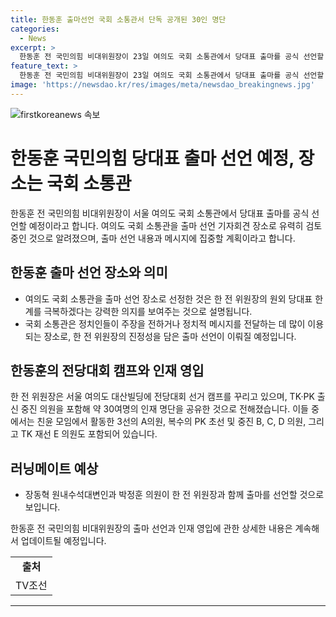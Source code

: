 ```yaml
---
title: 한동훈 출마선언 국회 소통관서 단독 공개된 30인 명단
categories:
  - News
excerpt: >
  한동훈 전 국민의힘 비대위원장이 23일 여의도 국회 소통관에서 당대표 출마를 공식 선언할 예정. 출마 선언 기자회견 장소로 여의도 국회 소통관이 유력하게 검토되며, 출마 장소와 메시지에 진정성을 담을 것으로 예상. 한 전 위원장은 지난해 비대위원장 임명 수락 연설을 국민의힘 중앙 당사에서 했고, 이번이 국회 소통관 기자회견은 처음. 당 대표 선거 캠프를 꾸리고 있으며, 친한계 인사들과의 협의를 통해 새로운 변화를 이끌 예정.
feature_text: >
  한동훈 전 국민의힘 비대위원장이 23일 여의도 국회 소통관에서 당대표 출마를 공식 선언할 예정. 출마 선언 기자회견 장소로 여의도 국회 소통관이 유력하게 검토되며, 출마 장소와 메시지에 진정성을 담을 것으로 예상. 한 전 위원장은 지난해 비대위원장 임명 수락 연설을 국민의힘 중앙 당사에서 했고, 이번이 국회 소통관 기자회견은 처음. 당 대표 선거 캠프를 꾸리고 있으며, 친한계 인사들과의 협의를 통해 새로운 변화를 이끌 예정.
image: 'https://newsdao.kr/res/images/meta/newsdao_breakingnews.jpg'
---
```


<p><img src="https://newsdao.kr/res/images/meta/newsdao_breakingnews.jpg" alt="firstkoreanews 속보" /></p>

<h1>한동훈 국민의힘 당대표 출마 선언 예정, 장소는 국회 소통관</h1>

<p data-ke-size="size16">한동훈 전 국민의힘 비대위원장이 서울 여의도 국회 소통관에서 당대표 출마를 공식 선언할 예정이라고 합니다. 여의도 국회 소통관을 출마 선언 기자회견 장소로 유력히 검토 중인 것으로 알려졌으며, 출마 선언 내용과 메시지에 집중할 계획이라고 합니다.</p>

<h2 data-ke-size="size26">한동훈 출마 선언 장소와 의미</h2>

<ul>
    <li>여의도 국회 소통관을 출마 선언 장소로 선정한 것은 한 전 위원장의 원외 당대표 한계를 극복하겠다는 강력한 의지를 보여주는 것으로 설명됩니다.</li>
    <li>국회 소통관은 정치인들이 주장을 전하거나 정치적 메시지를 전달하는 데 많이 이용되는 장소로, 한 전 위원장의 진정성을 담은 출마 선언이 이뤄질 예정입니다.</li>
</ul>

<h2 data-ke-size="size26">한동훈의 전당대회 캠프와 인재 영입</h2>

<p data-ke-size="size16">한 전 위원장은 서울 여의도 대산빌딩에 전당대회 선거 캠프를 꾸리고 있으며, TK·PK 출신 중진 의원을 포함해 약 30여명의 인재 명단을 공유한 것으로 전해졌습니다. 이들 중에서는 친윤 모임에서 활동한 3선의 A의원, 복수의 PK 초선 및 중진 B, C, D 의원, 그리고 TK 재선 E 의원도 포함되어 있습니다.</p>

<h2 data-ke-size="size26">러닝메이트 예상</h2>

<ul>
    <li>장동혁 원내수석대변인과 박정훈 의원이 한 전 위원장과 함께 출마를 선언할 것으로 보입니다.</li>
</ul>

<p data-ke-size="size16">한동훈 전 국민의힘 비대위원장의 출마 선언과 인재 영입에 관한 상세한 내용은 계속해서 업데이트될 예정입니다.</p>

<table>
    <tr>
        <td style="text-align: center; height: 17px;"><b>출처</b></td>
    </tr>
    <tr>
        <td style="text-align: center; height: 17px;">TV조선</td>
    </tr>
</table>

<hr>

